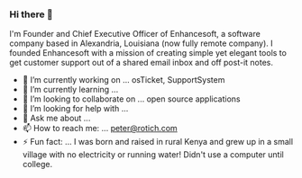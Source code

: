 ### Hi there 👋

I'm Founder and Chief Executive Officer of Enhancesoft, a software company based in Alexandria, Louisiana (now fully remote company). I founded Enhancesoft with a mission of creating simple yet elegant tools to get customer support out of a shared email inbox and off post-it notes.

- 🔭 I’m currently working on ... osTicket, SupportSystem 
- 🌱 I’m currently learning ...
- 👯 I’m looking to collaborate on ... open source applications
- 🤔 I’m looking for help with ... 
- 💬 Ask me about ...
- 📫 How to reach me: ... peter@rotich.com
- ⚡ Fun fact: ... I was born and raised in rural Kenya and grew up in a small village with no electricity or running water! Didn't  use a computer until college.
